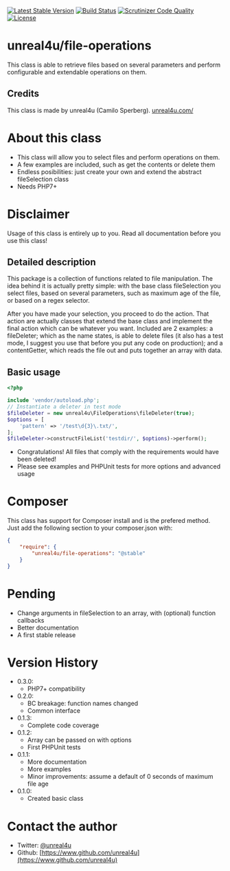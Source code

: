 [![Latest Stable Version](https://poser.pugx.org/unreal4u/file-operations/v/stable.png)](https://packagist.org/packages/unreal4u/file-operations)
[![Build Status](https://travis-ci.org/unreal4u/fileOperations.png?branch=master)](https://travis-ci.org/unreal4u/fileOperations)
[![Scrutinizer Code Quality](https://scrutinizer-ci.com/g/unreal4u/fileOperations/badges/quality-score.png?s=bda9bffddbd3a8fb7f24782c42dfd4d57ea0d2d8)](https://scrutinizer-ci.com/g/unreal4u/fileOperations/)
[![License](https://poser.pugx.org/unreal4u/file-operations/license.png)](https://packagist.org/packages/unreal4u/file-operations)

# unreal4u/file-operations

This class is able to retrieve files based on several parameters and perform configurable and extendable operations on
them.

## Credits

This class is made by unreal4u (Camilo Sperberg). [unreal4u.com/](http://unreal4u.com/)

# About this class

* This class will allow you to select files and perform operations on them.
* A few examples are included, such as get the contents or delete them
* Endless posibilities: just create your own and extend the abstract fileSelection class
* Needs PHP7+

# Disclaimer

Usage of this class is entirely up to you. Read all documentation before you use this class!

## Detailed description

This package is a collection of functions related to file manipulation. The idea behind it is actually pretty simple:
with the base class fileSelection you select files, based on several parameters, such as maximum age of the file, or
based on a regex selector.

After you have made your selection, you proceed to do the action. That action are actually classes that extend the base
class and implement the final action which can be whatever you want. Included are 2 examples: a fileDeleter; which as
the name states, is able to delete files (it also has a test mode, I suggest you use that before you put any code on
production); and a contentGetter, which reads the file out and puts together an array with data.

## Basic usage

```php
<?php

include 'vendor/autoload.php';
// Instantiate a deleter in test mode
$fileDeleter = new unreal4u\FileOperations\fileDeleter(true);
$options = [
    'pattern' => '/test\d{3}\.txt/',
];
$fileDeleter->constructFileList('testdir/', $options)->perform();
```

* Congratulations! All files that comply with the requirements would have been deleted!
* Please see examples and PHPUnit tests for more options and advanced usage

# Composer

This class has support for Composer install and is the prefered method. Just add the following section to your
composer.json with:

```json
{
    "require": {
        "unreal4u/file-operations": "@stable"
    }
}
```

# Pending

* Change arguments in fileSelection to an array, with (optional) function callbacks
* Better documentation
* A first stable release

# Version History

* 0.3.0:
    * PHP7+ compatibility
* 0.2.0:
    * BC breakage: function names changed
    * Common interface
* 0.1.3:
    * Complete code coverage
* 0.1.2:
    * Array can be passed on with options
    * First PHPUnit tests
* 0.1.1:
    * More documentation
    * More examples
    * Minor improvements: assume a default of 0 seconds of maximum file age
* 0.1.0:
    * Created basic class

# Contact the author

* Twitter: [@unreal4u](https://twitter.com/unreal4u)
* Github:  [https://www.github.com/unreal4u](https://www.github.com/unreal4u)
